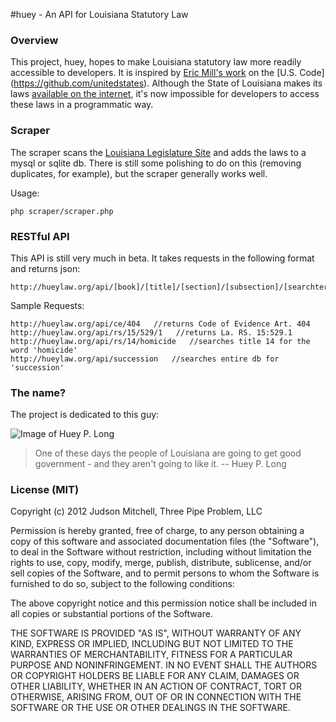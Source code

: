 #huey - An API for Louisiana Statutory Law
### Overview 
This project, huey, hopes to make Louisiana statutory law more readily accessible  to
developers.  It is inspired by [Eric Mill's work](http://radar.oreilly.com/2012/12/the-united-states-code-is-on-github.html)
on the [U.S. Code] (https://github.com/unitedstates).  Although the State of Louisiana
makes its laws [available on the internet](http://legis.la.gov/lss/toc.htm), it's
now impossible for developers to access these laws in a programmatic way.

### Scraper
The scraper scans the [Louisiana Legislature Site](http://legis.la.gov) and adds the laws
to a mysql or sqlite db.  There is still some polishing to do on this (removing duplicates,
for example), but the scraper generally works well.

Usage:

    php scraper/scraper.php

### RESTful API
This API is still very much in beta.  It takes requests in the following format and returns json:

    http://hueylaw.org/api/[book]/[title]/[section]/[subsection]/[searchterm]
    
Sample Requests:

    http://hueylaw.org/api/ce/404   //returns Code of Evidence Art. 404
    http://hueylaw.org/api/rs/15/529/1   //returns La. RS. 15:529.1
    http://hueylaw.org/api/rs/14/homicide   //searches title 14 for the word 'homicide'
    http://hueylaw.org/api/succession   //searches entire db for 'succession' 

### The name?
The project is dedicated to this guy:

![Image of Huey P. Long](http://upload.wikimedia.org/wikipedia/commons/thumb/9/91/HueyPLongGesture.jpg/220px-HueyPLongGesture.jpg "We gonna 
stick it to Standard Oil!")

>One of these days the people of Louisiana 
>are going to get good government -
>and they aren't going to like it.
-- Huey P. Long

### License (MIT)
Copyright (c) 2012 Judson Mitchell, Three Pipe Problem, LLC

Permission is hereby granted, free of charge, to any person obtaining a copy of
this software and associated documentation files (the "Software"), to deal in
the Software without restriction, including without limitation the rights to 
use, copy, modify, merge, publish, distribute, sublicense, and/or sell copies of
the Software, and to permit persons to whom the Software is furnished to do so,
subject to the following conditions:

The above copyright notice and this permission notice shall be included in all
copies or substantial portions of the Software.

THE SOFTWARE IS PROVIDED "AS IS", WITHOUT WARRANTY OF ANY KIND, EXPRESS OR IMPLIED,
INCLUDING BUT NOT LIMITED TO THE WARRANTIES OF MERCHANTABILITY, FITNESS FOR A PARTICULAR
PURPOSE AND NONINFRINGEMENT. IN NO EVENT SHALL THE AUTHORS OR COPYRIGHT HOLDERS
BE LIABLE FOR ANY CLAIM, DAMAGES OR OTHER LIABILITY, WHETHER IN AN ACTION OF
CONTRACT, TORT OR OTHERWISE, ARISING FROM, OUT OF OR IN CONNECTION WITH THE SOFTWARE
OR THE USE OR OTHER DEALINGS IN THE SOFTWARE.
